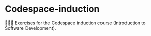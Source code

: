 # Codespace-induction
📑📓📖 Exercises for the Codespace induction course (Introduction to Software Development).
